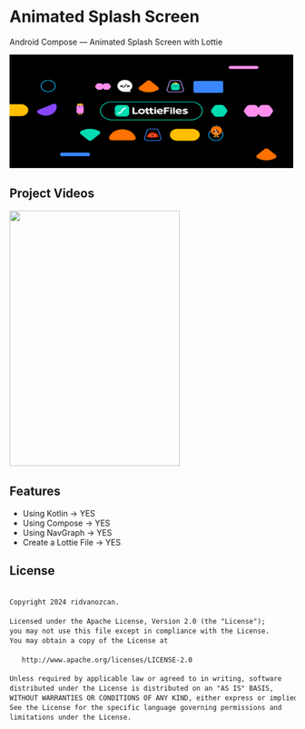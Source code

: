 # Animated Splash Screen
Android Compose — Animated Splash Screen with Lottie

<p align="start"> <img src="images/banner.png" width="500" height="200"/> </p>

## Project Videos
<p align="start">
 <img src="images/screen.gif"  width="300" height="450"/>
</p>


## Features

- Using Kotlin -> YES
- Using Compose  -> YES
- Using NavGraph  -> YES
- Create a Lottie File -> YES



<div align="start"> <h2 align="start">License</h1> </div>

``` xml

Copyright 2024 ridvanozcan.

Licensed under the Apache License, Version 2.0 (the "License");
you may not use this file except in compliance with the License.
You may obtain a copy of the License at

   http://www.apache.org/licenses/LICENSE-2.0

Unless required by applicable law or agreed to in writing, software
distributed under the License is distributed on an "AS IS" BASIS,
WITHOUT WARRANTIES OR CONDITIONS OF ANY KIND, either express or implied.
See the License for the specific language governing permissions and
limitations under the License.
